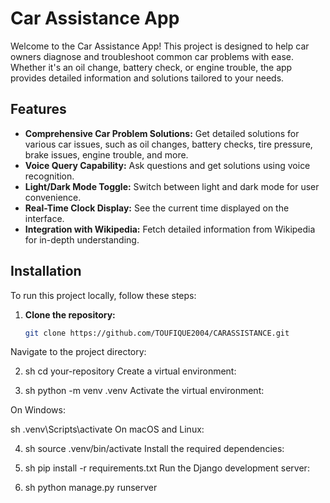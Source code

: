 # Car Assistance App

Welcome to the Car Assistance App! This project is designed to help car owners diagnose and troubleshoot common car problems with ease. Whether it's an oil change, battery check, or engine trouble, the app provides detailed information and solutions tailored to your needs.

## Features

- **Comprehensive Car Problem Solutions:** Get detailed solutions for various car issues, such as oil changes, battery checks, tire pressure, brake issues, engine trouble, and more.
- **Voice Query Capability:** Ask questions and get solutions using voice recognition.
- **Light/Dark Mode Toggle:** Switch between light and dark mode for user convenience.
- **Real-Time Clock Display:** See the current time displayed on the interface.
- **Integration with Wikipedia:** Fetch detailed information from Wikipedia for in-depth understanding.

## Installation

To run this project locally, follow these steps:

1. **Clone the repository:**
   ```sh
   git clone https://github.com/TOUFIQUE2004/CARASSISTANCE.git
Navigate to the project directory:

2. sh
cd your-repository
Create a virtual environment:

3. sh
python -m venv .venv
Activate the virtual environment:

On Windows:

sh
.venv\Scripts\activate
On macOS and Linux:

4. sh
source .venv/bin/activate
Install the required dependencies:

5. sh
pip install -r requirements.txt
Run the Django development server:

6. sh
python manage.py runserver

